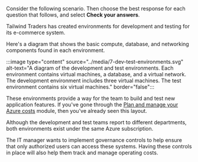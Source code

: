 Consider the following scenario. Then choose the best response for each question that follows, and select **Check your answers**.

Tailwind Traders has created environments for development and testing for its e-commerce system.

Here's a diagram that shows the basic compute, database, and networking components found in each environment.

:::image type="content" source="../media/7-dev-test-environments.svg" alt-text="A diagram of the development and test environments. Each environment contains virtual machines, a database, and a virtual network. The development environment includes three virtual machines. The test environment contains six virtual machines." border="false":::

These environments provide a way for the team to build and test new application features. If you've gone through the [Plan and manage your Azure costs](https://docs.microsoft.com/learn/modules/plan-manage-azure-costs/?azure-portal=true) module, then you've already seen this layout.

Although the development and test teams report to different departments, both environments exist under the same Azure subscription.

The IT manager wants to implement governance controls to help ensure that only authorized users can access these systems. Having these controls in place will also help them track and manage operating costs.

